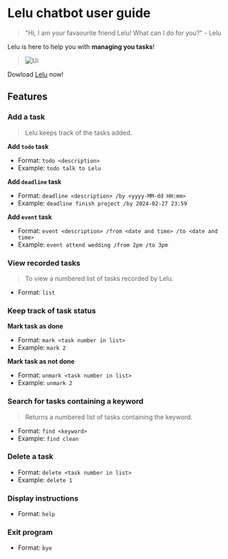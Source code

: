 # Lelu chatbot user guide
> "Hi, I am your favaourite friend Lelu! What can I do for you?" - Lelu

Lelu is here to help you with __managing you tasks__!
> ![Ui](https://github.com/Lalelulilulela/ip/assets/122797951/8c8b36e5-a207-4b70-beaf-7484387d7c5e)

Dowload [Lelu](https://github.com/Lalelulilulela/ip/releases/tag/A-Release) now!
## Features

### Add a task
> Lelu keeps track of the tasks added.

__Add `todo` task__
- Format: `todo <description>` <br>
- Example: `todo talk to Lelu`

__Add `deadline` task__
- Format: `deadline <description> /by <yyyy-MM-dd HH:mm>` <br>
- Example: `deadline finish project /by 2024-02-27 23:59`

__Add `event` task__
- Format: `event <description> /from <date and time> /to <date and time>` <br>
- Example: `event attend wedding /from 2pm /to 3pm`
  
### View recorded tasks
> To view a numbered list of tasks recorded by Lelu.

- Format: `list` 
### Keep track of task status
__Mark task as done__
- Format: `mark <task number in list>` <br>
- Example: `mark 2`
  
__Mark task as not done__
- Format: `unmark <task number in list>` <br>
- Example: `unmark 2`
### Search for tasks containing a keyword
> Returns a numbered list of tasks containing the keyword.
- Format: `find <keyword>` <br>
- Example: `find clean`
### Delete a task
- Format: `delete <task number in list>` <br>
- Example: `delete 1`
### Display instructions
- Format: `help`
### Exit program
- Format: `bye`
